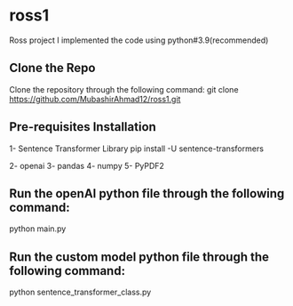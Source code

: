 # ross1
Ross project
I implemented the code using python#3.9(recommended)

## Clone the Repo
Clone the repository through the following command:
git clone https://github.com/MubashirAhmad12/ross1.git


## Pre-requisites Installation
1- Sentence Transformer Library
pip install -U sentence-transformers

2- openai
3- pandas
4- numpy
5- PyPDF2


## Run the openAI python file through the following command:
python main.py

## Run the custom model python file through the following command:
python sentence_transformer_class.py


